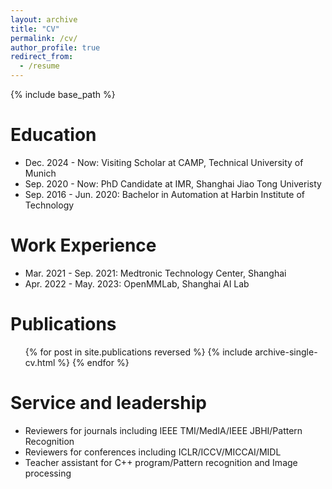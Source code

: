 ```yaml
---
layout: archive
title: "CV"
permalink: /cv/
author_profile: true
redirect_from:
  - /resume
---
```


{% include base_path %}


Education
======
- Dec. 2024 - Now: Visiting Scholar at CAMP, Technical University of Munich
- Sep. 2020 - Now: PhD Candidate at IMR, Shanghai Jiao Tong Univeristy
- Sep. 2016 - Jun. 2020: Bachelor in Automation at Harbin Institute of Technology


Work Experience
======
- Mar. 2021 - Sep. 2021: Medtronic Technology Center, Shanghai
- Apr. 2022 - May. 2023: OpenMMLab, Shanghai AI Lab
  


Publications
======
  <ul>{% for post in site.publications reversed %}
    {% include archive-single-cv.html %}
  {% endfor %}</ul>

  
  
Service and leadership
======
* Reviewers for journals including IEEE TMI/MedIA/IEEE JBHI/Pattern Recognition
* Reviewers for conferences including ICLR/ICCV/MICCAI/MIDL
* Teacher assistant for C++ program/Pattern recognition and Image processing


